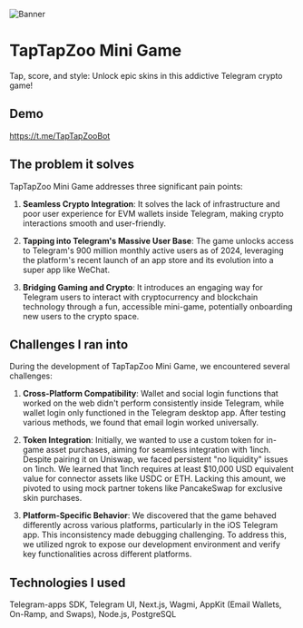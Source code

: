 
![Banner](https://github.com/user-attachments/assets/c5f0684c-ae59-4d7d-8204-aad9130ce3d1)

# TapTapZoo Mini Game

Tap, score, and style: Unlock epic skins in this addictive Telegram crypto game!

## Demo

https://t.me/TapTapZooBot

## The problem it solves

TapTapZoo Mini Game addresses three significant pain points:

1. **Seamless Crypto Integration**: It solves the lack of infrastructure and poor user experience for EVM wallets inside Telegram, making crypto interactions smooth and user-friendly.

2. **Tapping into Telegram's Massive User Base**: The game unlocks access to Telegram's 900 million monthly active users as of 2024, leveraging the platform's recent launch of an app store and its evolution into a super app like WeChat.

3. **Bridging Gaming and Crypto**: It introduces an engaging way for Telegram users to interact with cryptocurrency and blockchain technology through a fun, accessible mini-game, potentially onboarding new users to the crypto space.

## Challenges I ran into

During the development of TapTapZoo Mini Game, we encountered several challenges:

1. **Cross-Platform Compatibility**: Wallet and social login functions that worked on the web didn't perform consistently inside Telegram, while wallet login only functioned in the Telegram desktop app. After testing various methods, we found that email login worked universally.

2. **Token Integration**: Initially, we wanted to use a custom token for in-game asset purchases, aiming for seamless integration with 1inch. Despite pairing it on Uniswap, we faced persistent "no liquidity" issues on 1inch. We learned that 1inch requires at least $10,000 USD equivalent value for connector assets like USDC or ETH. Lacking this amount, we pivoted to using mock partner tokens like PancakeSwap for exclusive skin purchases.

3. **Platform-Specific Behavior**: We discovered that the game behaved differently across various platforms, particularly in the iOS Telegram app. This inconsistency made debugging challenging. To address this, we utilized ngrok to expose our development environment and verify key functionalities across different platforms.

## Technologies I used

Telegram-apps SDK, Telegram UI, Next.js, Wagmi, AppKit (Email Wallets, On-Ramp, and Swaps), Node.js, PostgreSQL
